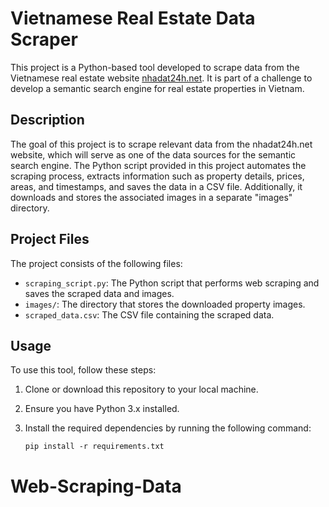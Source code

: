 # Vietnamese Real Estate Data Scraper

This project is a Python-based tool developed to scrape data from the Vietnamese real estate website [nhadat24h.net](https://nhadat24h.net/). It is part of a challenge to develop a semantic search engine for real estate properties in Vietnam.

## Description

The goal of this project is to scrape relevant data from the nhadat24h.net website, which will serve as one of the data sources for the semantic search engine. The Python script provided in this project automates the scraping process, extracts information such as property details, prices, areas, and timestamps, and saves the data in a CSV file. Additionally, it downloads and stores the associated images in a separate "images" directory.

## Project Files

The project consists of the following files:

- `scraping_script.py`: The Python script that performs web scraping and saves the scraped data and images.
- `images/`: The directory that stores the downloaded property images.
- `scraped_data.csv`: The CSV file containing the scraped data.

## Usage

To use this tool, follow these steps:

1. Clone or download this repository to your local machine.
2. Ensure you have Python 3.x installed.
3. Install the required dependencies by running the following command:

   ```shell
   pip install -r requirements.txt
# Web-Scraping-Data
